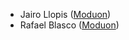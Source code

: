 - Jairo Llopis ([Moduon](https://www.moduon.team/))
- Rafael Blasco ([Moduon](https://www.moduon.team/))
